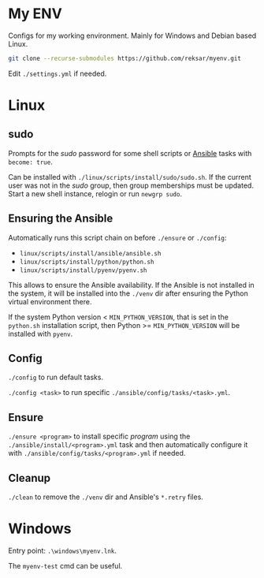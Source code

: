 # My ENV

Configs for my working environment. Mainly for Windows and Debian based Linux.

```sh
git clone --recurse-submodules https://github.com/reksar/myenv.git
```

Edit `./settings.yml` if needed.

# Linux

## sudo

Prompts for the *sudo* password for some shell scripts or
[Ansible](https://docs.ansible.com/ansible/latest/index.html) tasks with
`become: true`.

Can be installed with `./linux/scripts/install/sudo/sudo.sh`. If the current
user was not in the *sudo* group, then group memberships must be updated.
Start a new shell instance, relogin or run `newgrp sudo`.

## Ensuring the Ansible

Automatically runs this script chain on before `./ensure` or `./config`:
* `linux/scripts/install/ansible/ansible.sh`
* `linux/scripts/install/python/python.sh`
* `linux/scripts/install/pyenv/pyenv.sh`

This allows to ensure the Ansible availability. If the Ansible is not installed
in the system, it will be installed into the `./venv` dir after ensuring the
Python virtual environment there.

If the system Python version < `MIN_PYTHON_VERSION`, that is set in the
`python.sh` installation script, then Python >= `MIN_PYTHON_VERSION` will be
installed with `pyenv`.

## Config

`./config` to run default tasks.

`./config <task>` to run specific `./ansible/config/tasks/<task>.yml`.

## Ensure

`./ensure <program>` to install specific *program* using the
`./ansible/install/<program>.yml` task and then automatically configure it with
`./ansible/config/tasks/<program>.yml` if needed.

## Cleanup

`./clean` to remove the `./venv` dir and Ansible's `*.retry` files.

# Windows

Entry point: `.\windows\myenv.lnk`.

The `myenv-test` cmd can be useful.
